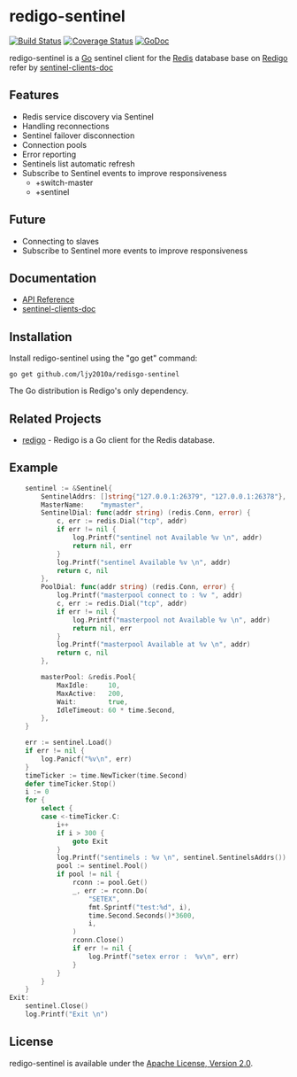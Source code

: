 redigo-sentinel
======
[![Build Status](https://travis-ci.org/ljy2010a/redigo-sentinel.svg?branch=master)](https://travis-ci.org/ljy2010a/redigo-sentinel)
[![Coverage Status](https://coveralls.io/repos/github/ljy2010a/redisgo-sentinel/badge.svg?branch=master)](https://coveralls.io/github/ljy2010a/redisgo-sentinel?branch=master)
[![GoDoc](https://godoc.org/github.com/ljy2010a/redigo-sentinel?status.svg)](https://godoc.org/github.com/ljy2010a/redisgo-sentinel)

redigo-sentinel is a [Go](http://golang.org/) sentinel client for the [Redis](http://redis.io/) database base on [Redigo](https://github.com/garyburd/redigo) refer by [sentinel-clients-doc](http://redis.io/topics/sentinel-clients)

Features
--------
* Redis service discovery via Sentinel
* Handling reconnections
* Sentinel failover disconnection
* Connection pools
* Error reporting
* Sentinels list automatic refresh
* Subscribe to Sentinel events to improve responsiveness 
	- +switch-master
	- +sentinel

Future
------
* Connecting to slaves
* Subscribe to Sentinel more events to improve responsiveness 

Documentation
-------------
- [API Reference](https://godoc.org/github.com/ljy2010a/redigo-sentinel)
- [sentinel-clients-doc](http://redis.io/topics/sentinel-clients)


Installation
------------

Install redigo-sentinel using the "go get" command:

    go get github.com/ljy2010a/redisgo-sentinel

The Go distribution is Redigo's only dependency.

Related Projects
----------------
- [redigo](github.com/garyburd/redigo/redis) - Redigo is a Go client for the Redis database.

Example 
-------

``` go
	sentinel := &Sentinel{
		SentinelAddrs: []string{"127.0.0.1:26379", "127.0.0.1:26378"},
		MasterName:    "mymaster",
		SentinelDial: func(addr string) (redis.Conn, error) {
			c, err := redis.Dial("tcp", addr)
			if err != nil {
				log.Printf("sentinel not Available %v \n", addr)
				return nil, err
			}
			log.Printf("sentinel Available %v \n", addr)
			return c, nil
		},
		PoolDial: func(addr string) (redis.Conn, error) {
			log.Printf("masterpool connect to : %v ", addr)
			c, err := redis.Dial("tcp", addr)
			if err != nil {
				log.Printf("masterpool not Available %v \n", addr)
				return nil, err
			}
			log.Printf("masterpool Available at %v \n", addr)
			return c, nil
		},

		masterPool: &redis.Pool{
			MaxIdle:     10,
			MaxActive:   200,
			Wait:        true,
			IdleTimeout: 60 * time.Second,
		},
	}

	err := sentinel.Load()
	if err != nil {
		log.Panicf("%v\n", err)
	}
	timeTicker := time.NewTicker(time.Second)
	defer timeTicker.Stop()
	i := 0
	for {
		select {
		case <-timeTicker.C:
			i++
			if i > 300 {
				goto Exit
			}
			log.Printf("sentinels : %v \n", sentinel.SentinelsAddrs())
			pool := sentinel.Pool()
			if pool != nil {
				rconn := pool.Get()
				_, err := rconn.Do(
					"SETEX",
					fmt.Sprintf("test:%d", i),
					time.Second.Seconds()*3600,
					i,
				)
				rconn.Close()
				if err != nil {
					log.Printf("setex error :  %v\n", err)
				}
			}
		}
	}
Exit:
	sentinel.Close()
	log.Printf("Exit \n")
```

License
-------

redigo-sentinel is available under the [Apache License, Version 2.0](http://www.apache.org/licenses/LICENSE-2.0.html).

